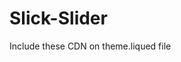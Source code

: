 # Slick-Slider


Include these CDN on theme.liqued file

<script src="https://cdnjs.cloudflare.com/ajax/libs/jquery/3.6.0/jquery.min.js" ></script>
<script type="text/javascript" src="//cdn.jsdelivr.net/npm/slick-carousel@1.8.1/slick/slick.min.js"></script>
  <link rel="stylesheet" href="https://stackpath.bootstrapcdn.com/font-awesome/4.7.0/css/font-awesome.min.css">

  
  <link rel="stylesheet" type="text/css" href="//cdn.jsdelivr.net/npm/slick-carousel@1.8.1/slick/slick.css"/>
